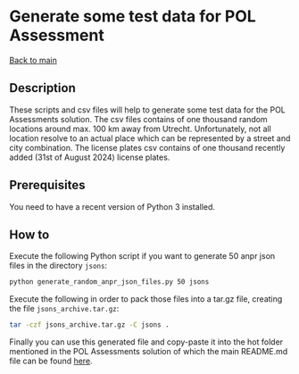 # Generate some test data for POL Assessment

[Back to main](../README.md)

## Description
These scripts and csv files will help to generate some test data for the POL Assessments solution. The csv files contains of one thousand random locations around max. 100 km away from Utrecht. Unfortunately, not all location resolve to an actual place which can be represented by a street and city combination. The license plates csv contains of one thousand recently added (31st of August 2024) license plates.

## Prerequisites
You need to have a recent version of Python 3 installed.

## How to

Execute the following Python script if you want to generate 50 anpr json files in the directory `jsons`:
```bash
python generate_random_anpr_json_files.py 50 jsons
```

Execute the following in order to pack those files into a tar.gz file, creating the file `jsons_archive.tar.gz`:
```bash
tar -czf jsons_archive.tar.gz -C jsons .
```

Finally you can use this generated file and copy-paste it into the hot folder mentioned in the POL Assessments solution of which the main README.md file can be found [here](../PolAssessment/README.md).

